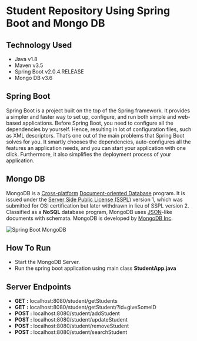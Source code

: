 # Student Repository Using Spring Boot and Mongo DB

## Technology Used

* Java v1.8
* Maven v3.5
* Spring Boot v2.0.4.RELEASE
* Mongo DB v3.6

## Spring Boot

Spring Boot is a project built on the top of the Spring framework. It provides a simpler and faster way to set up, configure, and run both simple and web-based applications. Before Spring Boot, you need to configure all the dependencies by yourself. Hence, resulting in lot of configuration files, such as XML descriptors. That’s one out of the main problems that Spring Boot solves for you. It smartly chooses the dependencies, auto-configures all the features an application needs, and you can start your application with one click. Furthermore, it also simplifies the deployment process of your application.  

## Mongo DB

MongoDB is a [Cross-platform](https://en.wikipedia.org/wiki/Cross-platform) [Document-oriented Database](https://en.wikipedia.org/wiki/Document-oriented_database) program. It is issued under the [Server Side Public License (SSPL)](https://www.mongodb.com/licensing/server-side-public-license) version 1, which was submitted for OSI certification but later withdrawn in lieu of SSPL version 2. Classified as a **NoSQL** database program, MongoDB uses [JSON](https://en.wikipedia.org/wiki/JSON)-like documents with schemata. MongoDB is developed by [MongoDB Inc](https://en.wikipedia.org/wiki/MongoDB_Inc).
  
![Spring Boot MongoDB](https://github.com/amanver16/ebooks_cheatsheets/blob/master/Images/SpringBoot%20MongoDB%20Architecture.png)

## How To Run
* Start the MongoDB Server.
* Run the spring boot application using main class **StudentApp.java**

## Server Endpoints

* **GET :** localhost:8080/student/getStudents
* **GET :** localhost:8080/student/getStudent/?id=giveSomeID
* **POST :** localhost:8080/student/addStudent
* **POST :** localhost:8080/student/updateStudent
* **POST :** localhost:8080/student/removeStudent
* **POST :** localhost:8080/student/searchStudent